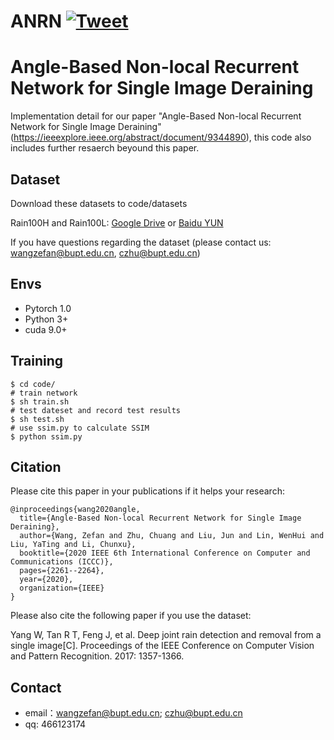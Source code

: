 # ANRN [![Tweet](https://img.shields.io/twitter/url/http/shields.io.svg?style=social)](https://twitter.com/intent/tweet?text=Get%20over%20170%20free%20design%20blocks%20based%20on%20Bootstrap%204&url=https://froala.com/design-blocks&via=froala&hashtags=bootstrap,design,templates,blocks,developers)

# Angle-Based Non-local Recurrent Network for Single Image Deraining

Implementation detail for our paper "Angle-Based Non-local Recurrent Network for Single Image Deraining"
(https://ieeexplore.ieee.org/abstract/document/9344890), this code also includes further resaerch beyound this paper.

## Dataset

Download these datasets to code/datasets

Rain100H and Rain100L: 
[Google Drive](https://drive.google.com/drive/folders/1sF_2hNvz-6yoNJCxq8aa5oN3yz0VvsjQ?usp=sharing) or [Baidu YUN](https://pan.baidu.com/s/1J0q6Mrno9aMCsaWZUtmbkg#list/path=%2F)

If you have questions regarding the dataset (please contact us: wangzefan@bupt.edu.cn, czhu@bupt.edu.cn)

## Envs
- Pytorch 1.0
- Python 3+
- cuda 9.0+

## Training
```
$ cd code/
# train network
$ sh train.sh
# test dateset and record test results
$ sh test.sh
# use ssim.py to calculate SSIM 
$ python ssim.py

```

## Citation

Please cite this paper in your publications if it helps your research:

```
@inproceedings{wang2020angle,
  title={Angle-Based Non-local Recurrent Network for Single Image Deraining},
  author={Wang, Zefan and Zhu, Chuang and Liu, Jun and Lin, WenHui and Liu, YaTing and Li, Chunxu},
  booktitle={2020 IEEE 6th International Conference on Computer and Communications (ICCC)},
  pages={2261--2264},
  year={2020},
  organization={IEEE}
}
```

Please also cite the following paper if you use the dataset:

Yang W, Tan R T, Feng J, et al. Deep joint rain detection and removal from a single image[C]. Proceedings of the IEEE Conference on Computer Vision and Pattern Recognition. 2017: 1357-1366.


## Contact

* email：wangzefan@bupt.edu.cn; czhu@bupt.edu.cn
* qq: 466123174
